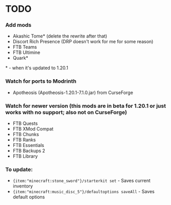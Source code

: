 # TODO

### Add mods
- Akashic Tome* (delete the rewrite after that)
- Discort Rich Presence (DRP doesn't work for me for some reason)
- FTB Teams
- FTB Ultimine
- Quark*

\* - when it's updated to 1.20.1

### Watch for ports to Modrinth
- Apotheosis (Apotheosis-1.20.1-7.1.0.jar) from CurseForge

### Watch for newer version (this mods are in beta for 1.20.1 or just works with no support; also not on CurseForge)
- FTB Quests
- FTB XMod Compat
- FTB Chunks
- FTB Ranks
- FTB Essentials
- FTB Backups 2
- FTB Library

### To update:
* ```{item:"minecraft:stone_sword"}/starterkit set``` - Saves current inventory
* ```{item:"minecraft:music_disc_5"}/defaultoptions saveAll``` - Saves default options